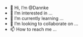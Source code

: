 - 👋 Hi, I’m @Dannke
- 👀 I’m interested in ...
- 🌱 I’m currently learning ...
- 💞️ I’m looking to collaborate on ...
- 📫 How to reach me ...

<!---
Dannke/Dannke is a ✨ special ✨ repository because its `README.md` (this file) appears on your GitHub profile.
You can click the Preview link to take a look at your changes.
--->
